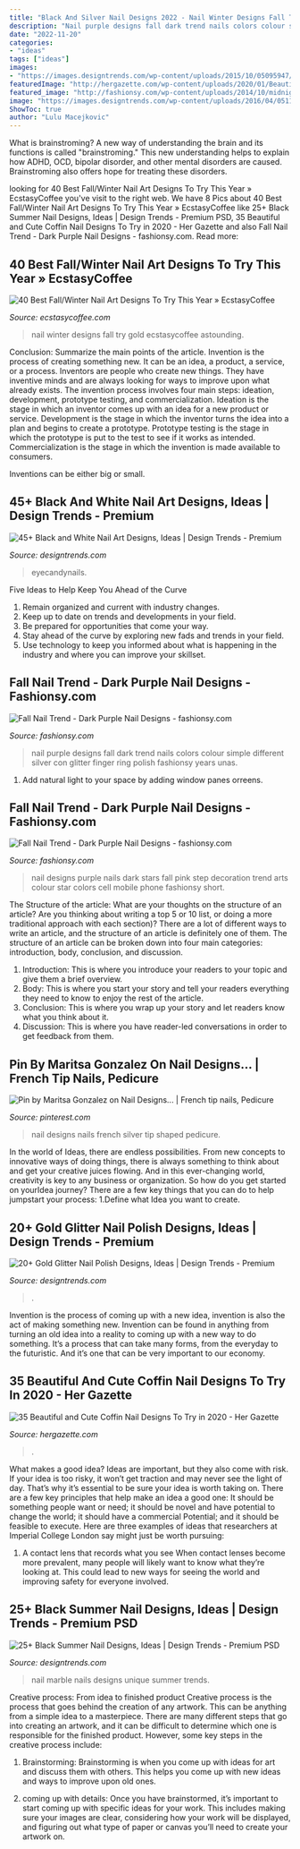 ```yaml
---
title: "Black And Silver Nail Designs 2022 - Nail Winter Designs Fall Try Gold Ecstasycoffee Astounding"
description: "Nail purple designs fall dark trend nails colors colour simple different silver con glitter finger ring polish fashionsy years unas"
date: "2022-11-20"
categories:
- "ideas"
tags: ["ideas"]
images:
- "https://images.designtrends.com/wp-content/uploads/2015/10/05095947/Black-and-White-Acrylic-Nail-Design11.jpg"
featuredImage: "http://hergazette.com/wp-content/uploads/2020/01/Beautiful-Coffin-Nail-Art-Designs-To-Try-8-1.jpg"
featured_image: "http://fashionsy.com/wp-content/uploads/2014/10/midnight-starry-nails-630x654.jpg"
image: "https://images.designtrends.com/wp-content/uploads/2016/04/05113723/Unique-New-Marble-Nail-Design.jpg"
ShowToc: true
author: "Lulu Macejkovic"
---
```



What is brainstroming?
A new way of understanding the brain and its functions is called "brainstroming." This new understanding helps to explain how ADHD, OCD, bipolar disorder, and other mental disorders are caused. Brainstroming also offers hope for treating these disorders.

	

		
looking for 40 Best Fall/Winter Nail Art Designs To Try This Year » EcstasyCoffee you've visit to the right web. We have 8 Pics about 40 Best Fall/Winter Nail Art Designs To Try This Year » EcstasyCoffee like 25+ Black Summer Nail Designs, Ideas | Design Trends - Premium PSD, 35 Beautiful and Cute Coffin Nail Designs To Try in 2020 - Her Gazette and also Fall Nail Trend - Dark Purple Nail Designs - fashionsy.com. Read more:
		
    
## 40 Best Fall/Winter Nail Art Designs To Try This Year » EcstasyCoffee

<img loading=lazy src="https://i1.wp.com/www.ecstasycoffee.com/wp-content/uploads/2016/10/Blue-and-gold-winter-nail-art-design..jpg" onerror="this.onerror=null;this.src='https://tse1.mm.bing.net/th?id=OIP.6RsPYxPUgZjLqCi9ukP95AHaI0&amp;pid=15.1';" alt="40 Best Fall/Winter Nail Art Designs To Try This Year » EcstasyCoffee">

_Source: ecstasycoffee.com_

>nail winter designs fall try gold ecstasycoffee astounding. 

	

Conclusion: Summarize the main points of the article.
Invention is the process of creating something new. It can be an idea, a product, a service, or a process. Inventors are people who create new things. They have inventive minds and are always looking for ways to improve upon what already exists.
The invention process involves four main steps: ideation, development, prototype testing, and commercialization. Ideation is the stage in which an inventor comes up with an idea for a new product or service. Development is the stage in which the inventor turns the idea into a plan and begins to create a prototype. Prototype testing is the stage in which the prototype is put to the test to see if it works as intended. Commercialization is the stage in which the invention is made available to consumers.

Inventions can be either big or small.

    
## 45+ Black And White Nail Art Designs, Ideas | Design Trends - Premium

<img loading=lazy src="https://images.designtrends.com/wp-content/uploads/2015/10/05095947/Black-and-White-Acrylic-Nail-Design11.jpg" onerror="this.onerror=null;this.src='https://tse1.mm.bing.net/th?id=OIP.TQxTTLJcCL1PJLwXPBQQyAHaFj&amp;pid=15.1';" alt="45+ Black and White Nail Art Designs, Ideas | Design Trends - Premium">

_Source: designtrends.com_

>eyecandynails. 

	

Five Ideas to Help Keep You Ahead of the Curve
1. Remain organized and current with industry changes.
2. Keep up to date on trends and developments in your field.
3. Be prepared for opportunities that come your way.
4. Stay ahead of the curve by exploring new fads and trends in your field.
5. Use technology to keep you informed about what is happening in the industry and where you can improve your skillset.

    
## Fall Nail Trend - Dark Purple Nail Designs - Fashionsy.com

<img loading=lazy src="http://fashionsy.com/wp-content/uploads/2014/10/6337439e378a58b7b01a0f88513d4318.jpg" onerror="this.onerror=null;this.src='https://tse1.mm.bing.net/th?id=OIP.eEg4EorlUrzhI2mSoqaurwHaJM&amp;pid=15.1';" alt="Fall Nail Trend - Dark Purple Nail Designs - fashionsy.com">

_Source: fashionsy.com_

>nail purple designs fall dark trend nails colors colour simple different silver con glitter finger ring polish fashionsy years unas. 

	

1. Add natural light to your space by adding window panes orreens.

    
## Fall Nail Trend - Dark Purple Nail Designs - Fashionsy.com

<img loading=lazy src="http://fashionsy.com/wp-content/uploads/2014/10/midnight-starry-nails-630x654.jpg" onerror="this.onerror=null;this.src='https://tse1.mm.bing.net/th?id=OIP.whXdqLA9TDEsfAGrWllOQQHaHs&amp;pid=15.1';" alt="Fall Nail Trend - Dark Purple Nail Designs - fashionsy.com">

_Source: fashionsy.com_

>nail designs purple nails dark stars fall pink step decoration trend arts colour star colors cell mobile phone fashionsy short. 

	

The Structure of the article: What are your thoughts on the structure of an article? Are you thinking about writing a top 5 or 10 list, or doing a more traditional approach with each section)?
There are a lot of different ways to write an article, and the structure of an article is definitely one of them. The structure of an article can be broken down into four main categories: introduction, body, conclusion, and discussion. 
1) Introduction: This is where you introduce your readers to your topic and give them a brief overview. 
2) Body: This is where you start your story and tell your readers everything they need to know to enjoy the rest of the article.
3) Conclusion: This is where you wrap up your story and let readers know what you think about it. 
4) Discussion: This is where you have reader-led conversations in order to get feedback from them.

    
## Pin By Maritsa Gonzalez On Nail Designs... | French Tip Nails, Pedicure

<img loading=lazy src="https://i.pinimg.com/736x/dc/e8/53/dce8539db8fffe910d1b91416e86b6f8--pretty-nail-designs-fabulous-nails.jpg" onerror="this.onerror=null;this.src='https://tse4.mm.bing.net/th?id=OIP.8HfLGgQIperuG7_yiBIu9gAAAA&amp;pid=15.1';" alt="Pin by Maritsa Gonzalez on Nail Designs... | French tip nails, Pedicure">

_Source: pinterest.com_

>nail designs nails french silver tip shaped pedicure. 

	

In the world of Ideas, there are endless possibilities. From new concepts to innovative ways of doing things, there is always something to think about and get your creative juices flowing. And in this ever-changing world, creativity is key to any business or organization. So how do you get started on yourIdea journey? There are a few key things that you can do to help jumpstart your process: 1.Define what Idea you want to create.

    
## 20+ Gold Glitter Nail Polish Designs, Ideas | Design Trends - Premium

<img loading=lazy src="https://images.designtrends.com/wp-content/uploads/2016/05/02085658/Gold-Sparkle-Nail-Art.jpg" onerror="this.onerror=null;this.src='https://tse1.mm.bing.net/th?id=OIP.bhq7xb2IXuKmIu04FlFX0AHaHa&amp;pid=15.1';" alt="20+ Gold Glitter Nail Polish Designs, Ideas | Design Trends - Premium">

_Source: designtrends.com_

>. 

	

Invention is the process of coming up with a new idea, invention is also the act of making something new. Invention can be found in anything from turning an old idea into a reality to coming up with a new way to do something. It’s a process that can take many forms, from the everyday to the futuristic. And it’s one that can be very important to our economy.

    
## 35 Beautiful And Cute Coffin Nail Designs To Try In 2020 - Her Gazette

<img loading=lazy src="http://hergazette.com/wp-content/uploads/2020/01/Beautiful-Coffin-Nail-Art-Designs-To-Try-8-1.jpg" onerror="this.onerror=null;this.src='https://tse3.mm.bing.net/th?id=OIP.SeQiUbnKxdcC7oer5oyXFAHaLH&amp;pid=15.1';" alt="35 Beautiful and Cute Coffin Nail Designs To Try in 2020 - Her Gazette">

_Source: hergazette.com_

>. 

	

What makes a good idea?
Ideas are important, but they also come with risk. If your idea is too risky, it won’t get traction and may never see the light of day. That’s why it’s essential to be sure your idea is worth taking on. There are a few key principles that help make an idea a good one: It should be something people want or need; it should be novel and have potential to change the world; it should have a commercial Potential; and it should be feasible to execute. Here are three examples of ideas that researchers at Imperial College London say might just be worth pursuing: 
1. A contact lens that records what you see When contact lenses become more prevalent, many people will likely want to know what they’re looking at. This could lead to new ways for seeing the world and improving safety for everyone involved.

    
## 25+ Black Summer Nail Designs, Ideas | Design Trends - Premium PSD

<img loading=lazy src="https://images.designtrends.com/wp-content/uploads/2016/04/05113723/Unique-New-Marble-Nail-Design.jpg" onerror="this.onerror=null;this.src='https://tse4.mm.bing.net/th?id=OIP.c-ndmULDEVvca-uPSoDZ9wHaHa&amp;pid=15.1';" alt="25+ Black Summer Nail Designs, Ideas | Design Trends - Premium PSD">

_Source: designtrends.com_

>nail marble nails designs unique summer trends. 

	

Creative process: From idea to finished product
Creative process is the process that goes behind the creation of any artwork. This can be anything from a simple idea to a masterpiece. There are many different steps that go into creating an artwork, and it can be difficult to determine which one is responsible for the finished product. However, some key steps in the creative process include:
1. Brainstorming: Brainstorming is when you come up with ideas for art and discuss them with others. This helps you come up with new ideas and ways to improve upon old ones.

2. coming up with details: Once you have brainstormed, it’s important to start coming up with specific ideas for your work. This includes making sure your images are clear, considering how your work will be displayed, and figuring out what type of paper or canvas you’ll need to create your artwork on.

